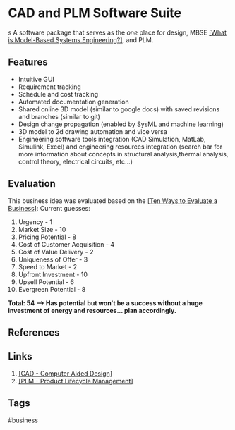 # CAD and PLM Software Suite
s
A software package that serves as the *one* place for design, MBSE [\[What is Model-Based Systems Engineering?\]](../202110052023), and PLM.


## Features
* Intuitive GUI  
* Requirement tracking  
* Schedule and cost tracking  
* Automated documentation generation  
* Shared online 3D model (similar to google docs) with saved revisions and branches (similar to git)  
* Design change propagation (enabled by SysML and machine learning)  
* 3D model to 2d drawing automation and vice versa  
* Engineering software tools integration (CAD Simulation, MatLab, Simulink, Excel) and engineering resources integration (search bar for more information about concepts in structural analysis,thermal analysis, control theory, electrical circuits, etc...)  

## Evaluation
This business idea was evaluated based on the [\[Ten Ways to Evaluate a Business\]](../202203182053):
Current guesses:
1. Urgency - 1  
2. Market Size - 10  
3. Pricing Potential - 8  
4. Cost of Customer Acquisition - 4  
5. Cost of Value Delivery - 2  
6. Uniqueness of Offer - 3  
7. Speed to Market - 2  
8. Upfront Investment - 10  
9. Upsell Potential - 6  
10. Evergreen Potential - 8  

**Total: 54 --> Has potential but won't be a success without a huge investment of energy and resources... plan accordingly.**  

## References

## Links
1. [\[CAD - Computer Aided Design\]](../202203182205)  
2. [\[PLM - Product Lifecycle Management\]](../202203182210)  
## Tags
#business
